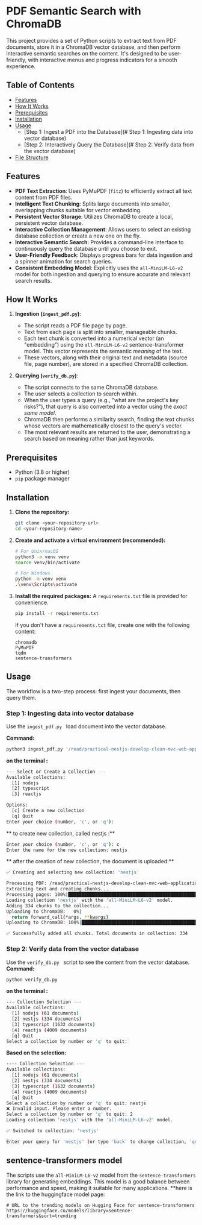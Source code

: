 # PDF Semantic Search with ChromaDB

This project provides a set of Python scripts to extract text from PDF documents, store it in a ChromaDB vector database, and then perform interactive semantic searches on the content. It's designed to be user-friendly, with interactive menus and progress indicators for a smooth experience.

## Table of Contents
- [Features](#features)
- [How It Works](#how-it-works)
- [Prerequisites](#prerequisites)
- [Installation](#installation)
- [Usage](#usage)
  - [Step 1: Ingest a PDF into the Database](# Step 1: Ingesting data into vector database)
  - [Step 2: Interactively Query the Database](# Step 2: Verify data from the vector database)
- [File Structure](#file-structure)

## Features

- **PDF Text Extraction**: Uses PyMuPDF (`fitz`) to efficiently extract all text content from PDF files.
- **Intelligent Text Chunking**: Splits large documents into smaller, overlapping chunks suitable for vector embedding.
- **Persistent Vector Storage**: Utilizes ChromaDB to create a local, persistent vector database.
- **Interactive Collection Management**: Allows users to select an existing database collection or create a new one on the fly.
- **Interactive Semantic Search**: Provides a command-line interface to continuously query the database until you choose to exit.
- **User-Friendly Feedback**: Displays progress bars for data ingestion and a spinner animation for search queries.
- **Consistent Embedding Model**: Explicitly uses the `all-MiniLM-L6-v2` model for both ingestion and querying to ensure accurate and relevant search results.

## How It Works

1.  **Ingestion (`ingest_pdf.py`)**:
    - The script reads a PDF file page by page.
    - Text from each page is split into smaller, manageable chunks.
    - Each text chunk is converted into a numerical vector (an "embedding") using the `all-MiniLM-L6-v2` sentence-transformer model. This vector represents the semantic *meaning* of the text.
    - These vectors, along with their original text and metadata (source file, page number), are stored in a specified ChromaDB collection.

2.  **Querying (`verify_db.py`)**:
    - The script connects to the same ChromaDB database.
    - The user selects a collection to search within.
    - When the user types a query (e.g., "what are the project's key risks?"), that query is also converted into a vector using the *exact same model*.
    - ChromaDB then performs a similarity search, finding the text chunks whose vectors are mathematically closest to the query's vector.
    - The most relevant results are returned to the user, demonstrating a search based on meaning rather than just keywords.

## Prerequisites

- Python (3.8 or higher)
- `pip` package manager

## Installation

1.  **Clone the repository:**
    ```bash
    git clone <your-repository-url>
    cd <your-repository-name>
    ```

2.  **Create and activate a virtual environment (recommended):**
    ```bash
    # For Unix/macOS
    python3 -m venv venv
    source venv/bin/activate

    # For Windows
    python -m venv venv
    .\venv\Scripts\activate
    ```

3.  **Install the required packages:**
    A `requirements.txt` file is provided for convenience.
    ```bash
    pip install -r requirements.txt
    ```

    If you don't have a `requirements.txt` file, create one with the following content:
    ```
    chromadb
    PyMuPDF
    tqdm
    sentence-transformers
    ```

## Usage
The workflow is a two-step process: first ingest your documents, then query them.
### Step 1: Ingesting data into vector database
Use the `ingest_pdf.py ` load document into the vector database.

**Command:**
```bash
python3 ingest_pdf.py '/read/practical-nestjs-develop-clean-mvc-web-applications-9798410685962_compress.pdf' 
```
**on the terminal :**
```bash
--- Select or Create a Collection ---
Available collections:
  [1] nodejs
  [2] typescript
  [3] reactjs

Options:
  [c] Create a new collection
  [q] Quit
Enter your choice (number, 'c', or 'q'): 
```
** to create new collection, called nestjs :**
```bash
Enter your choice (number, 'c', or 'q'): c
Enter the name for the new collection: nestjs
```
** after the creation of new collection, the document is uploaded:**
```bash
✅ Creating and selecting new collection: 'nestjs'

Processing PDF: /read/practical-nestjs-develop-clean-mvc-web-applications-9798410685962_compress.pdf
Extracting text and creating chunks...
Processing pages: 100%|███████████████████████████████████████████████████████████████████████████████████████████████████████| 121/121 [00:00<00:00, 506.22it/s]
Loading collection 'nestjs' with the 'all-MiniLM-L6-v2' model.
Adding 334 chunks to the collection...
Uploading to ChromaDB:   0%|                                                                                                               | 0/4 [00:00<?, ?it/s]/Library/Frameworks/Python.framework/Versions/3.13/lib/python3.13/site-packages/torch/nn/modules/module.py:1762: FutureWarning: `encoder_attention_mask` is deprecated and will be removed in version 4.55.0 for `BertSdpaSelfAttention.forward`.
  return forward_call(*args, **kwargs)
Uploading to ChromaDB: 100%|███████████████████████████████████████████████████████████████████████████████████████████████████████| 4/4 [00:04<00:00,  1.01s/it]

✅ Successfully added all chunks. Total documents in collection: 334
````
### Step 2: Verify data from the vector database
Use the `verify_db.py ` script to see the content from the vector database.
**Command:**
```bash
python verify_db.py 
```
**on the terminal :**
```bash
--- Collection Selection ---
Available collections:
  [1] nodejs (61 documents)
  [2] nestjs (334 documents)
  [3] typescript (1632 documents)
  [4] reactjs (4009 documents)
  [q] Quit
Select a collection by number or 'q' to quit: 
```
**Based on the selection:**
```bash
---- Collection Selection ---
Available collections:
  [1] nodejs (61 documents)
  [2] nestjs (334 documents)
  [3] typescript (1632 documents)
  [4] reactjs (4009 documents)
  [q] Quit
Select a collection by number or 'q' to quit: nestjs
❌ Invalid input. Please enter a number.
Select a collection by number or 'q' to quit: 2
Loading collection 'nestjs' with the 'all-MiniLM-L6-v2' model.

✅ Switched to collection: 'nestjs'

Enter your query for 'nestjs' (or type 'back' to change collection, 'quit' to exit): 
```

## sentence-transformers model
The scripts use the `all-MiniLM-L6-v2` model from the `sentence-transformers` library for generating embeddings. This model is a good balance between performance and speed, making it suitable for many applications.
**here is the link to the huggingface model page: 
```agsl
# URL to the trending models on Hugging Face for sentence-transformers
https://huggingface.co/models?library=sentence-transformers&sort=trending
```



